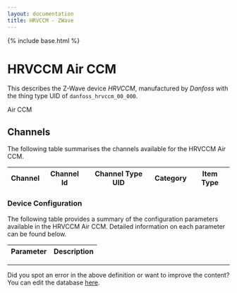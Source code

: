 ```yaml
---
layout: documentation
title: HRVCCM - ZWave
---
```


{% include base.html %}

# HRVCCM Air CCM

This describes the Z-Wave device *HRVCCM*, manufactured by *Danfoss* with the thing type UID of ```danfoss_hrvccm_00_000```. 

Air CCM


## Channels
The following table summarises the channels available for the HRVCCM Air CCM.

| Channel | Channel Id | Channel Type UID | Category | Item Type |
|---------|------------|------------------|----------|-----------|


### Device Configuration
The following table provides a summary of the configuration parameters available in the HRVCCM Air CCM.
Detailed information on each parameter can be found below.

| Parameter   | Description |
|-------------|-------------|


---

Did you spot an error in the above definition or want to improve the content?
You can edit the database [here](http://www.cd-jackson.com/index.php/zwave/zwave-device-database/zwave-device-list/devicesummary/166).

